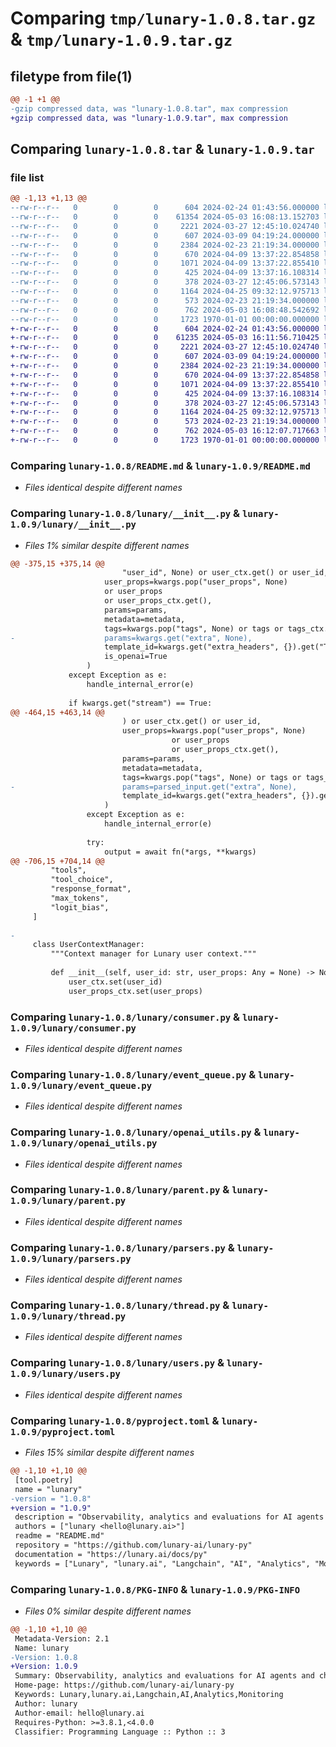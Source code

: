 # Comparing `tmp/lunary-1.0.8.tar.gz` & `tmp/lunary-1.0.9.tar.gz`

## filetype from file(1)

```diff
@@ -1 +1 @@
-gzip compressed data, was "lunary-1.0.8.tar", max compression
+gzip compressed data, was "lunary-1.0.9.tar", max compression
```

## Comparing `lunary-1.0.8.tar` & `lunary-1.0.9.tar`

### file list

```diff
@@ -1,13 +1,13 @@
--rw-r--r--   0        0        0      604 2024-02-24 01:43:56.000000 lunary-1.0.8/README.md
--rw-r--r--   0        0        0    61354 2024-05-03 16:08:13.152703 lunary-1.0.8/lunary/__init__.py
--rw-r--r--   0        0        0     2221 2024-03-27 12:45:10.024740 lunary-1.0.8/lunary/consumer.py
--rw-r--r--   0        0        0      607 2024-03-09 04:19:24.000000 lunary-1.0.8/lunary/event_queue.py
--rw-r--r--   0        0        0     2384 2024-02-23 21:19:34.000000 lunary-1.0.8/lunary/openai_utils.py
--rw-r--r--   0        0        0      670 2024-04-09 13:37:22.854858 lunary-1.0.8/lunary/parent.py
--rw-r--r--   0        0        0     1071 2024-04-09 13:37:22.855410 lunary-1.0.8/lunary/parsers.py
--rw-r--r--   0        0        0      425 2024-04-09 13:37:16.108314 lunary-1.0.8/lunary/project.py
--rw-r--r--   0        0        0      378 2024-03-27 12:45:06.573143 lunary-1.0.8/lunary/tags.py
--rw-r--r--   0        0        0     1164 2024-04-25 09:32:12.975713 lunary-1.0.8/lunary/thread.py
--rw-r--r--   0        0        0      573 2024-02-23 21:19:34.000000 lunary-1.0.8/lunary/users.py
--rw-r--r--   0        0        0      762 2024-05-03 16:08:48.542692 lunary-1.0.8/pyproject.toml
--rw-r--r--   0        0        0     1723 1970-01-01 00:00:00.000000 lunary-1.0.8/PKG-INFO
+-rw-r--r--   0        0        0      604 2024-02-24 01:43:56.000000 lunary-1.0.9/README.md
+-rw-r--r--   0        0        0    61235 2024-05-03 16:11:56.710425 lunary-1.0.9/lunary/__init__.py
+-rw-r--r--   0        0        0     2221 2024-03-27 12:45:10.024740 lunary-1.0.9/lunary/consumer.py
+-rw-r--r--   0        0        0      607 2024-03-09 04:19:24.000000 lunary-1.0.9/lunary/event_queue.py
+-rw-r--r--   0        0        0     2384 2024-02-23 21:19:34.000000 lunary-1.0.9/lunary/openai_utils.py
+-rw-r--r--   0        0        0      670 2024-04-09 13:37:22.854858 lunary-1.0.9/lunary/parent.py
+-rw-r--r--   0        0        0     1071 2024-04-09 13:37:22.855410 lunary-1.0.9/lunary/parsers.py
+-rw-r--r--   0        0        0      425 2024-04-09 13:37:16.108314 lunary-1.0.9/lunary/project.py
+-rw-r--r--   0        0        0      378 2024-03-27 12:45:06.573143 lunary-1.0.9/lunary/tags.py
+-rw-r--r--   0        0        0     1164 2024-04-25 09:32:12.975713 lunary-1.0.9/lunary/thread.py
+-rw-r--r--   0        0        0      573 2024-02-23 21:19:34.000000 lunary-1.0.9/lunary/users.py
+-rw-r--r--   0        0        0      762 2024-05-03 16:12:07.717663 lunary-1.0.9/pyproject.toml
+-rw-r--r--   0        0        0     1723 1970-01-01 00:00:00.000000 lunary-1.0.9/PKG-INFO
```

### Comparing `lunary-1.0.8/README.md` & `lunary-1.0.9/README.md`

 * *Files identical despite different names*

### Comparing `lunary-1.0.8/lunary/__init__.py` & `lunary-1.0.9/lunary/__init__.py`

 * *Files 1% similar despite different names*

```diff
@@ -375,15 +375,14 @@
                         "user_id", None) or user_ctx.get() or user_id,
                     user_props=kwargs.pop("user_props", None)
                     or user_props
                     or user_props_ctx.get(),
                     params=params,
                     metadata=metadata,
                     tags=kwargs.pop("tags", None) or tags or tags_ctx.get(),
-                    params=kwargs.get("extra", None),
                     template_id=kwargs.get("extra_headers", {}).get("Template-Id", None),
                     is_openai=True
                 )
             except Exception as e:
                 handle_internal_error(e)
 
             if kwargs.get("stream") == True:
@@ -464,15 +463,14 @@
                         ) or user_ctx.get() or user_id,
                         user_props=kwargs.pop("user_props", None)
                                    or user_props
                                    or user_props_ctx.get(),
                         params=params,
                         metadata=metadata,
                         tags=kwargs.pop("tags", None) or tags or tags_ctx.get(),
-                        params=parsed_input.get("extra", None),
                         template_id=kwargs.get("extra_headers", {}).get("Template-Id", None),
                     )
                 except Exception as e:
                     handle_internal_error(e)
 
                 try:
                     output = await fn(*args, **kwargs)
@@ -706,15 +704,14 @@
         "tools",
         "tool_choice",
         "response_format",
         "max_tokens",
         "logit_bias",
     ]
 
-
     class UserContextManager:
         """Context manager for Lunary user context."""
 
         def __init__(self, user_id: str, user_props: Any = None) -> None:
             user_ctx.set(user_id)
             user_props_ctx.set(user_props)
```

### Comparing `lunary-1.0.8/lunary/consumer.py` & `lunary-1.0.9/lunary/consumer.py`

 * *Files identical despite different names*

### Comparing `lunary-1.0.8/lunary/event_queue.py` & `lunary-1.0.9/lunary/event_queue.py`

 * *Files identical despite different names*

### Comparing `lunary-1.0.8/lunary/openai_utils.py` & `lunary-1.0.9/lunary/openai_utils.py`

 * *Files identical despite different names*

### Comparing `lunary-1.0.8/lunary/parent.py` & `lunary-1.0.9/lunary/parent.py`

 * *Files identical despite different names*

### Comparing `lunary-1.0.8/lunary/parsers.py` & `lunary-1.0.9/lunary/parsers.py`

 * *Files identical despite different names*

### Comparing `lunary-1.0.8/lunary/thread.py` & `lunary-1.0.9/lunary/thread.py`

 * *Files identical despite different names*

### Comparing `lunary-1.0.8/lunary/users.py` & `lunary-1.0.9/lunary/users.py`

 * *Files identical despite different names*

### Comparing `lunary-1.0.8/pyproject.toml` & `lunary-1.0.9/pyproject.toml`

 * *Files 15% similar despite different names*

```diff
@@ -1,10 +1,10 @@
 [tool.poetry]
 name = "lunary"
-version = "1.0.8"
+version = "1.0.9"
 description = "Observability, analytics and evaluations for AI agents and chatbots."
 authors = ["lunary <hello@lunary.ai>"]
 readme = "README.md"
 repository = "https://github.com/lunary-ai/lunary-py"
 documentation = "https://lunary.ai/docs/py"
 keywords = ["Lunary", "lunary.ai", "Langchain", "AI", "Analytics", "Monitoring"]
```

### Comparing `lunary-1.0.8/PKG-INFO` & `lunary-1.0.9/PKG-INFO`

 * *Files 0% similar despite different names*

```diff
@@ -1,10 +1,10 @@
 Metadata-Version: 2.1
 Name: lunary
-Version: 1.0.8
+Version: 1.0.9
 Summary: Observability, analytics and evaluations for AI agents and chatbots.
 Home-page: https://github.com/lunary-ai/lunary-py
 Keywords: Lunary,lunary.ai,Langchain,AI,Analytics,Monitoring
 Author: lunary
 Author-email: hello@lunary.ai
 Requires-Python: >=3.8.1,<4.0.0
 Classifier: Programming Language :: Python :: 3
```

